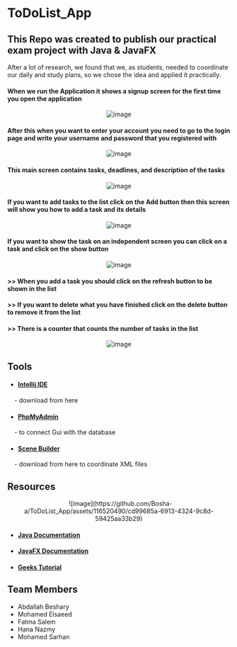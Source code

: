 # ToDoList_App
## This Repo was created to publish our practical exam project with Java & JavaFX
After a lot of research, we found that we, as students, needed to coordinate our daily and study plans, so we chose the idea and applied it practically.

#### When we run the Application it shows a signup screen for the first time you open the application 

<div align = "center">

![image](https://cdn.discordapp.com/attachments/1135257200768585901/1242920570069323828/IMG-20240518-WA0006.jpg?ex=664f977c&is=664e45fc&hm=6b12325d80566f6bc42d970ddd3507dc8dc368b5dccb34ffa1dfd0ce56089a8d&)

</div>

#### After this when you want to enter your account you need to go to the login page and write your username and password that you registered with 

<div align = "center">

![image](https://cdn.discordapp.com/attachments/1135257200768585901/1242920569817796649/IMG-20240518-WA0005.jpg?ex=664f977c&is=664e45fc&hm=dad43f69e46416fa50ab696f210231fbd93cdcada8fd0b519fc6133024d29577&)

</div>


#### This main screen contains tasks, deadlines, and description of the tasks 

<div align = "center">

![image](https://cdn.discordapp.com/attachments/1135257200768585901/1242920571474411763/IMG-20240518-WA0011.jpg?ex=664f977c&is=664e45fc&hm=9744992a12012ea29f8c4b4e6997df75deaa4373e5eabf59583e751ddd441717&
)

</div>


#### If you want to add tasks to the list click on the Add button then this screen will show you how to add a task and its details

<div align="center">

![image](https://cdn.discordapp.com/attachments/1135257200768585901/1242920570346278972/IMG-20240518-WA0007.jpg?ex=664f977c&is=664e45fc&hm=52ebbec0425a13dddbf0ed67d60e88c88d3223ea7f85e5d1e3db500fe496d3d8&
)

</div>

#### If you want to show the task on an independent screen you can click on a task and click on the show button  

<div align="center">

![image](https://cdn.discordapp.com/attachments/1135257200768585901/1242920571176484975/IMG-20240518-WA0010.jpg?ex=6655863c&is=665434bc&hm=7973f1f9953cdb8e0a40fefee6b4b650adba3392c09ec03581d008f4738f42ec&)

</div>

#### >> When you add a task you should click on the refresh button to be shown in the list     
#### >> If you want to delete what you have finished click on the delete button to remove it from the list  
#### >> There is a counter that counts the number of tasks in the list 

<div align = "center">

![image](https://cdn.discordapp.com/attachments/1135257200768585901/1242920571474411763/IMG-20240518-WA0011.jpg?ex=664f977c&is=664e45fc&hm=9744992a12012ea29f8c4b4e6997df75deaa4373e5eabf59583e751ddd441717&
)

</div>

## Tools 
- #### [Intellij IDE](https://www.jetbrains.com/idea/download/?section=windows)
    - download from here 
- #### [PhpMyAdmin](https://www.phpmyadmin.net/)
    - to connect Gui with the database 
- #### [Scene Builder](https://gluonhq.com/products/scene-builder/)
    - download from here to coordinate XML files


## Resources 
<div align="center">
  
![image](https://github.com/Bosha-a/ToDoList_App/assets/116520490/cd99685a-6913-4324-9c8d-59425aa33b29)
</div>

- #### [Java Documentation](https://docs.oracle.com/javase/8/docs/api/)
- #### [JavaFX Documentation](https://fxdocs.github.io/docs/html5/)
- #### [Geeks Tutorial](https://www.geeksforgeeks.org/javafx-tutorial/)

## Team Members
- Abdallah Beshary
- Mohamed Elsaeed
- Fatma Salem
- Hana Nazmy
- Mohamed Sarhan 
